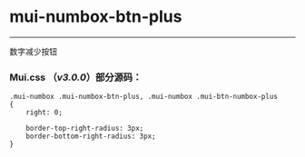 # mui-numbox-btn-plus

---

数字减少按钮

### Mui.css （_v3.0.0_）部分源码：

```
.mui-numbox .mui-numbox-btn-plus, .mui-numbox .mui-btn-numbox-plus
{
    right: 0;

    border-top-right-radius: 3px;
    border-bottom-right-radius: 3px;
}
```

